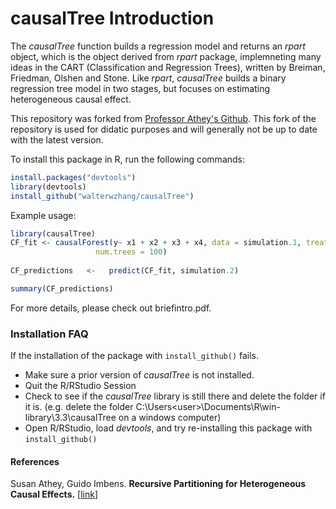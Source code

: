 # causalTree Introduction

The _causalTree_ function builds a regression model and returns an _rpart_ object, which is the object derived from _rpart_ package, implemneting many ideas in the CART (Classification and Regression Trees), written by Breiman, Friedman, Olshen and Stone. Like _rpart_, _causalTree_ builds a binary regression tree model in two stages, but focuses on estimating heterogeneous causal effect.

This repository was forked from [Professor Athey's Github](https://github.com/susanathey/causalTree). This fork of the repository is used for didatic purposes and will generally not be up to date with the latest version. 

To install this package in R, run the following commands:

```R
install.packages("devtools")
library(devtools) 
install_github("walterwzhang/causalTree")
```

Example usage:

```R
library(causalTree)
CF_fit <- causalForest(y~ x1 + x2 + x3 + x4, data = simulation.1, treatment = simulation.1$treatment,
                   num.trees = 100)
                  
CF_predictions   <-   predict(CF_fit, simulation.2)

summary(CF_predictions)
```

For more details, please check out briefintro.pdf. 

### Installation FAQ

If the installation of the package with `install_github()` fails. 

- Make sure a prior version of _causalTree_ is not installed. 
- Quit the R/RStudio Session
- Check to see if the _causalTree_ library is still there and delete the folder if it is. (e.g. delete the folder C:\Users\<user>\Documents\R\win-library\3.3\causalTree on a windows computer)
- Open R/RStudio, load _devtools_, and try re-installing this package with `install_github()`

#### References
Susan Athey, Guido Imbens. <b>Recursive Partitioning for Heterogeneous Causal Effects.</b> [<a href="http://arxiv.org/abs/1504.01132">link</a>]
